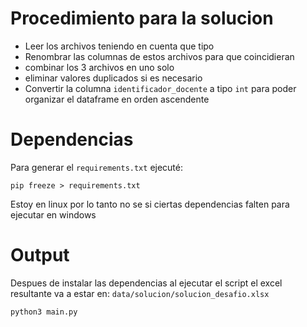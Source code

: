 # Procedimiento para la solucion

- Leer los archivos teniendo en cuenta que tipo 
- Renombrar las columnas de estos archivos para que coincidieran
- combinar los 3 archivos en uno solo
- eliminar valores duplicados si es necesario
- Convertir la columna `identificador_docente` a tipo `int` para poder organizar el dataframe en orden ascendente

# Dependencias

Para generar el `requirements.txt` ejecuté:

```shell
pip freeze > requirements.txt
```

Estoy en linux por lo tanto no se si ciertas dependencias falten para ejecutar en windows

# Output
Despues de instalar las dependencias al ejecutar el script el excel resultante va a estar en: `data/solucion/solucion_desafio.xlsx`

```shell
python3 main.py
```

